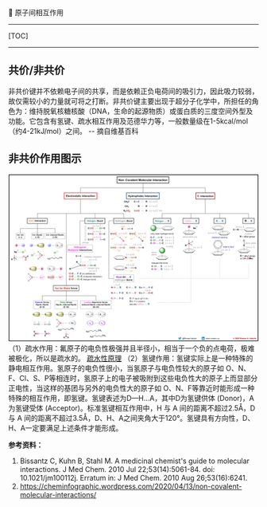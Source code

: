 👏 原子间相互作用

---
[TOC]

---
## 共价/非共价
非共价键并不依赖电子间的共享，而是依赖正负电荷间的吸引力，因此吸力较弱，故仅需较小的力量就可将之打断。非共价键主要出现于超分子化学中，所担任的角色为：维持脱氧核糖核酸（DNA，生命的起源物质）或蛋白质的三度空间外型及功能。它包含有氢键、疏水相互作用及范德华力等，一般数量级在1-5kcal/mol（约4-21kJ/mol）之间。   -- 摘自维基百科

## 非共价作用图示
![](原子间相互作用/非共价相互作用_2022-11-25-21-13-04.png)
（1）疏水作用：氟原子的电负性极强并且半径小，相当于一个负的点电荷，极难被极化，所以是疏水的。
[疏水性原理](https://wenku.baidu.com/view/bca8d3ead6bbfd0a79563c1ec5da50e2524dd1c6.html?_wkts_=1669384604869&bdQuery=%E7%A0%9C%E4%B8%BA%E4%BB%80%E4%B9%88%E7%96%8F%E6%B0%B4%3F)
（2）氢键作用：氢键实际上是一种特殊的静电相互作用。氢原子的电负性很小，当氢原子与电负性较大的原子如 O、N、F、Cl、S、P等相连时，氢原子上的电子被吸附到这些电负性大的原子上而显部分正电性，当这样的基团与另外的电负性大的原子如 O、N、F等靠近时能形成一种特殊的相互作用，即氢键。氢键表述为D—H…A，其中D为氢键供体 (Donor)，A为氢键受体 (Acceptor)。标准氢键相互作用中，H 与 A 间的距离不超过2.5Å，D与 A 间的距离不超过3.5Å，D、H、A之间夹角大于120°。氢键具有方向性，D、H、A一定要满足上述条件才能形成。

**参考资料：**
1. Bissantz C, Kuhn B, Stahl M. A medicinal chemist's guide to molecular interactions. J Med Chem. 2010 Jul 22;53(14):5061-84. doi: 10.1021/jm100112j. Erratum in: J Med Chem. 2010 Aug 26;53(16):6241.
2. https://cheminfographic.wordpress.com/2020/04/13/non-covalent-molecular-interactions/
